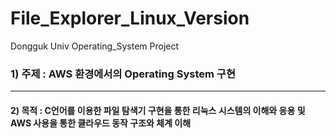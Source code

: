 # File_Explorer_Linux_Version
Dongguk Univ Operating_System Project

### 1) 주제 : AWS 환경에서의 Operating System 구현

<hr>

#### 2) 목적 : C언어를 이용한 파일 탐색기 구현을 통한 리눅스 시스템의 이해와 응용 및 AWS 사용을 통한 클라우드 동작 구조와 체계 이해
